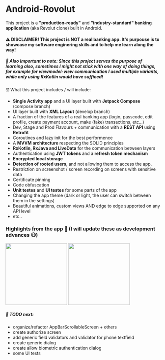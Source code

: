 # Android-Rovolut

This project is a **"production-ready"** and **"industry-standard" banking application** (aka Revolut clone) built in Android.
<br>
#### ⚠️ DISCLAIMER! This project is NOT a real banking app. It's purpouse is to showcase my software enginering skills and to help me learn along the way!
##### 📘 Also Important to note: Since this project serves the purpose of learning also, sometimes I might not stick with one way of doing things, for example for viewmodel-view communication I used multiple variants, while only using RxKotlin would have sufficed!

☑️ What this project includes / will include:
<ul>
<li> <b>Single Activity app</b> and a UI layer built with <b>Jetpack Compose</b> (compose branch)
<li> UI layer built with <b>XML Layout</b> (develop branch)
<li> A fraction of the features of a real banking app (login, passcode, edit profile, create payment account, make (fake) transactions, etc...)
<li> Dev, Stage and Prod Flavours + communication with a <b>REST API</b> using <b>Retrofit</b>
<li> Coroutines and lazy init for the best performence
<li> A <b>MVVM architecture</b> respecting the SOLID principles
<li> <b>RxKotlin, RxJava and LiveData</b> for the communication between layers
<li> Authentication using <b>JWT tokens</b> and a <b>refresh token mechanism</b>
<li> <b>Encrypted local storage</b>
<li> <b>Detection of rooted users</b>, and not allowing them to access the app.
<li> Restriction on screenshot / screen recording on screens with sensitive data
<li> Certificate pinning
<li> Code obfuscation
<li> <b>Unit testes</b> and <b>UI testes</b> for some parts of the app
<li> Changing the app theme (dark or light, the user can switch between them in the settings)
<li> Beautiful animations, custom views AND edge to edge supported on any API level
<li> etc..
</ul>

### Highlights from the app 📱 (I will update these as development advances 😉)

<img src="readme_assets/welcom_screen_showcase.gif" width="200" />
<img src="readme_assets/login_register_showcase.gif" width="200" />

##### 🔨 TODO next:

<ul>
<li> organize/refactor AppBarScrollableScreen + others
<li> create authorize screen
<li> add generic field validators and validator for phone textfield
<li> create generic dialog
<li> create allow biometric authentication dialog
<li> some UI tests
</ul>
